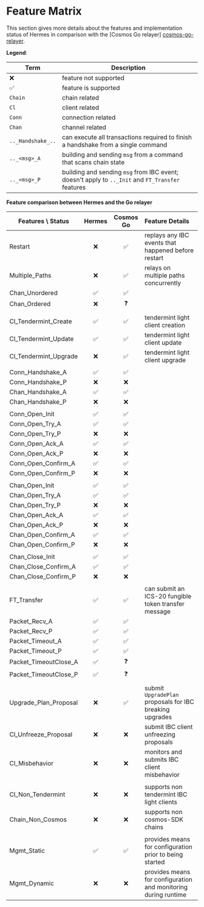 # Feature Matrix
This section gives more details about the features and implementation status 
of Hermes in comparison with the [Cosmos Go relayer]
[cosmos-go-relayer].

__Legend__:

| Term              | Description                                                                                      |
| -----             | -----------                                                                                      |
| ❌                | feature not supported                                                                            |
| ✅                | feature is supported                                                                             |
| `Chain`           | chain related                                                                                    |
| `Cl`              | client related                                                                                   |
| `Conn`            | connection related                                                                               |
| `Chan`            | channel related                                                                                  |
| `.._Handshake_..`   | can execute all transactions required to finish a handshake from a single command                |
| `.._<msg>_A`      | building and sending `msg` from a command that scans chain state                                 |
| `.._<msg>_P`      | building and sending `msg` from IBC event; doesn't apply to `.._Init` and `FT_Transfer` features |

__Feature comparison between Hermes and the Go relayer__ 

| Features \      Status | Hermes | Cosmos Go | Feature Details  |
| ---------------------- | :---: | :----: |:-------|
| Restart                | ❌    | ✅     | replays any IBC events that happened before restart
| Multiple_Paths         | ❌    | ✅     | relays on multiple paths concurrently
| Chan_Unordered         | ✅    | ✅     |
| Chan_Ordered           | ❌    | ❓     |
|                        |       |        |
| Cl_Tendermint_Create   | ✅    | ✅     | tendermint light client creation
| Cl_Tendermint_Update   | ✅    | ✅     | tendermint light client update
| Cl_Tendermint_Upgrade  | ❌    | ✅     | tendermint light client upgrade
|                        |       |        |
| Conn_Handshake_A       | ✅    | ✅     |
| Conn_Handshake_P       | ❌    | ❌     |
| Chan_Handshake_A       | ✅    | ✅     |
| Chan_Handshake_P       | ❌    | ❌     |
|                        |       |        |
| Conn_Open_Init         | ✅    | ✅     |
| Conn_Open_Try_A        | ✅    | ✅     |
| Conn_Open_Try_P        | ❌    | ❌     |
| Conn_Open_Ack_A        | ✅    | ✅     |
| Conn_Open_Ack_P        | ❌    | ❌     |
| Conn_Open_Confirm_A    | ✅    | ✅     |
| Conn_Open_Confirm_P    | ❌    | ❌     |
|                        |       |        |
| Chan_Open_Init         | ✅    | ✅     |
| Chan_Open_Try_A        | ✅    | ✅     |
| Chan_Open_Try_P        | ❌    | ❌     |
| Chan_Open_Ack_A        | ✅    | ✅     |
| Chan_Open_Ack_P        | ❌    | ❌     |
| Chan_Open_Confirm_A    | ✅    | ✅     |
| Chan_Open_Confirm_P    | ❌    | ❌     |
|                        |       |        |
| Chan_Close_Init        | ✅    | ✅     |
| Chan_Close_Confirm_A   | ✅    | ✅     |
| Chan_Close_Confirm_P   | ❌    | ❌     |
|                        |       |        |
| FT_Transfer            | ✅    | ✅     | can submit an ICS-20 fungible token transfer message
| Packet_Recv_A          | ✅    | ✅     |
| Packet_Recv_P          | ✅    | ✅     |
| Packet_Timeout_A       | ✅    | ✅     |
| Packet_Timeout_P       | ✅    | ✅     |
| Packet_TimeoutClose_A  | ✅    | ❓     |
| Packet_TimeoutClose_P  | ✅    | ❓     |
|                        |       |        |
| Upgrade_Plan_Proposal  | ❌    | ✅     | submit `UpgradePlan` proposals for IBC breaking upgrades
| Cl_Unfreeze_Proposal   | ❌    | ❌     | submit IBC client unfreezing proposals
| Cl_Misbehavior         | ❌    | ❌     | monitors and submits IBC client misbehavior
|                        |       |        |
| Cl_Non_Tendermint      | ❌    | ❌     | supports non tendermint IBC light clients
| Chain_Non_Cosmos       | ❌    | ❌     | supports non cosmos-SDK chains
|                        |       |        |
| Mgmt_Static            | ✅    | ✅     | provides means for configuration prior to being started
| Mgmt_Dynamic           | ❌    | ❌     | provides means for configuration and monitoring during runtime


[cosmos-go-relayer]: https://github.com/cosmos/relayer